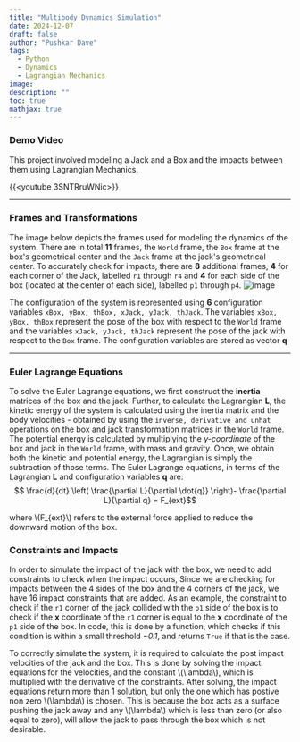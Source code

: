 ```yaml
---
title: "Multibody Dynamics Simulation"
date: 2024-12-07
draft: false
author: "Pushkar Dave"
tags:
  - Python
  - Dynamics
  - Lagrangian Mechanics
image: 
description: ""
toc: true
mathjax: true
---
```


### Demo Video
This project involved modeling a Jack and a Box and the impacts between them using Lagrangian Mechanics. 

{{<youtube 3SNTRruWNic>}}

---
### Frames and Transformations

The image below depicts the frames used for modeling the dynamics of the system. There are in total **11** frames, the `World` frame, the `Box` frame at the box's geometrical center and the `Jack` frame at the jack's geometrical center. To accurately check for impacts, there are **8** additional frames, **4** for each corner of the Jack, labelled `r1` through `r4` and **4** for each side of the box (located at the center of each side), labelled  `p1` through `p4`.
![image](/images/projects/jack-sim/Frames.png)

The configuration of the system is represented using **6** configuration variables `xBox, yBox, thBox, xJack, yJack, thJack`.  The variables `xBox, yBox, thBox` represent the pose of the box with respect to the `World` frame and the variables `xJack, yJack, thJack` represent the pose of the jack with respect to the `Box` frame. The configuration variables are stored as vector **q**

---
### Euler Lagrange Equations
To solve the Euler Lagrange equations, we first construct the **inertia** matrices of the box and the jack. Further, to calculate the Lagrangian **L**, the kinetic energy of the system is calculated using the inertia matrix and the body velocities - obtained by using the `inverse, derivative and unhat` operations on the box and jack transformation matrices in the `World` frame. The potential energy is calculated by multiplying the *y-coordinate* of the box and jack in the `World` frame, with mass and gravity. Once, we obtain both the kinetic and potential energy, the Lagrangian is simply the subtraction of those terms.
The Euler Lagrange equations, in terms of the Lagrangian **L** and configuration variables **q** are:
$$ \frac{d}{dt} \left( \frac{\partial L}{\partial \dot{q}} \right)- \frac{\partial L}{\partial q} = F_{ext}$$

where \\(F_{ext}\\) refers to the external force applied to reduce the downward motion of the box.

### Constraints and Impacts
In order to simulate the impact of the jack with the box, we need to add constraints to check when the impact occurs, Since we are checking for impacts between the 4 sides of the box and the 4 corners of the jack, we have 16 impact constraints that are added. As an example, the constraint to check if the `r1` corner of the jack collided with the `p1` side of the box is to check if the **x** coordinate of the `r1` corner is equal to the **x** coordinate of the `p1` side of the box. In code, this is done by a function,  which checks if this condition is within a small threshold *~0.1*, and returns `True` if that is the case. 

To correctly simulate the system, it is required to calculate the post impact velocities of the jack and the box. This is done by solving the impact equations for the velocities, and the constant \\(\lambda\\), which is multiplied with the derivative of the constraints. After solving, the impact equations return more than 1 solution, but only the one which has postive non zero \\(\lambda\\) is chosen. This is because the box acts as a surface pushing the jack away and any \\(\lambda\\) which is less than zero (or also equal to zero), will allow the jack to pass through the box which is not desirable. 


